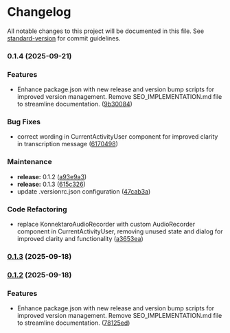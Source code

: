# Changelog

All notable changes to this project will be documented in this file. See [standard-version](https://github.com/conventional-changelog/standard-version) for commit guidelines.

### 0.1.4 (2025-09-21)


### Features

* Enhance package.json with new release and version bump scripts for improved version management. Remove SEO_IMPLEMENTATION.md file to streamline documentation. ([9b30084](https://github.com/Julian-Diaz01/konnektaro-fe/commit/9b30084f49740a6ff8ccf632a3bb1f43172515a2))


### Bug Fixes

* correct wording in CurrentActivityUser component for improved clarity in transcription message ([6170498](https://github.com/Julian-Diaz01/konnektaro-fe/commit/617049886631143b940b2ace46ee74b582ce66bd))


### Maintenance

* **release:** 0.1.2 ([a93e9a3](https://github.com/Julian-Diaz01/konnektaro-fe/commit/a93e9a3ae274e14a050f3846b3da5612142e6915))
* **release:** 0.1.3 ([615c326](https://github.com/Julian-Diaz01/konnektaro-fe/commit/615c32630ad62f38f2adb7ab999fbe1751e17145))
* update .versionrc.json configuration ([47cab3a](https://github.com/Julian-Diaz01/konnektaro-fe/commit/47cab3af3c65667267d1beb3916f3d19ca1a0ce6))


### Code Refactoring

* replace KonnektaroAudioRecorder with custom AudioRecorder component in CurrentActivityUser, removing unused state and dialog for improved clarity and functionality ([a3653ea](https://github.com/Julian-Diaz01/konnektaro-fe/commit/a3653ea188fc5b991e6ccd26feccce83a1b6ee85))

### [0.1.3](https://github.com/Julian-Diaz01/konnektaro-fe/compare/v0.1.2...v0.1.3) (2025-09-18)

### [0.1.2](https://github.com/Julian-Diaz01/konnektaro-fe/compare/v1.1.7...v0.1.2) (2025-09-18)


### Features

* Enhance package.json with new release and version bump scripts for improved version management. Remove SEO_IMPLEMENTATION.md file to streamline documentation. ([78125ed](https://github.com/Julian-Diaz01/konnektaro-fe/commit/78125edb93ba46c4335dbfeb1f55f0503ac79bcf))
